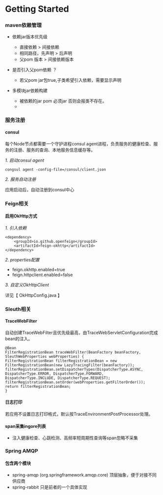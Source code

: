 # Getting Started
### maven依赖管理
* 依赖jar版本优先级
  * 直接依赖 > 间接依赖
  * 相同路径，先声明 > 后声明
  * 父pom 版本 > 间接依赖版本
 
* 是否引入父pom依赖 ？
  * 若父pom jar包<optional>true</optional>,子类希望引入依赖，需要显示声明
 
* 多模块jar依赖构建
  * 被依赖的jar pom 必须<packing>jar</packing> 否则会报类不存在。
  * 
### 服务注册
#### consul
每个Node节点都需要一个守护进程consul agent进程，负责服务的健康检查、服务的注册、服务的查询、本地服务信息缓存等。

*1. 启动consul agent*

`
 congsul agent -config-file=/consul/client.json
`

*2. 服务自动注册*

应用启动后，自动注册到consul中心

### Feign相关
#### 启用OkHttp方式
*1. 引入依赖*

    <dependency>
        <groupId>io.github.openfeign</groupId>
        <artifactId>feign-okhttp</artifactId>
    </dependency>
*2. properties配置*

* feign.okhttp.enabled=true
* feign.httpclient.enabled=false

*3. 自定义OkHttpClient*

详见【 OkHttpConfig.java 】

### Sleuth相关
#### TraceWebFilter
自动创建TraceWebFilter且优先级最高，由TraceWebServletConfiguration完成bean的注入。

    @Bean
    FilterRegistrationBean traceWebFilter(BeanFactory beanFactory, SleuthWebProperties webProperties) {
    FilterRegistrationBean filterRegistrationBean = new FilterRegistrationBean(new LazyTracingFilter(beanFactory));
    filterRegistrationBean.setDispatcherTypes(DispatcherType.ASYNC, DispatcherType.ERROR, DispatcherType.FORWARD,
    DispatcherType.INCLUDE, DispatcherType.REQUEST);
    filterRegistrationBean.setOrder(webProperties.getFilterOrder());
    return filterRegistrationBean;
    }
#### 日志打印
 若应用不设置日志打印格式，默认按TraceEnvironmentPostProcessor处理。

#### span采集ingore列表
* 注入健康检查、心跳检测、高频率短周期性查询等span忽略不采集

### Spring AMQP
#### 包含两个模块
* spring-amqp  (org.springframework.amqp.core) 顶层抽象，便于对接不同供应商
* spring-rabbit 只是前者的一个具体实现